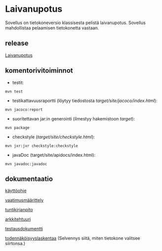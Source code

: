 # Laivanupotus

Sovellus on tietokoneversio klassisesta pelistä laivanupotus. Sovellus mahdollistaa pelaamisen tietokonetta vastaan. 

## release
[Laivanupotus](https://github.com/mazantti/ot-harjoitustyo/releases/tag/Lopullinen)

## komentorivitoiminnot

- testit:
```
mvn test
```
- testikattavuusraportti (löytyy tiedostosta  *target/site/jacoco/index.html*):   
```
mvn jacoco:report
```
- suoritettavan jar:in generointi (ilmestyy hakemistoon *target*):
```
mvn package
```
- checkstyle (*target/site/checkstyle.html*):
```
mvn jxr:jxr checkstyle:checkstyle
```
- javaDoc (target/site/apidocs/index.html):
```
mvn javadoc:javadoc
```

## dokumentaatio
[käyttöohje](https://github.com/mazantti/ot-harjoitustyo/blob/master/dokumentaatio/kayttoohje.md)

[vaatimusmäärittely](https://github.com/mazantti/ot-harjoitustyo/blob/master/dokumentaatio/vaatimusmaarittely.md)

[tuntikirjanpito](https://github.com/mazantti/ot-harjoitustyo/blob/master/dokumentaatio/tuntikirjanpito.md)

[arkkitehtuuri](https://github.com/mazantti/ot-harjoitustyo/blob/master/dokumentaatio/arkkitehtuuri.md)

[testausdokumentti](https://github.com/mazantti/ot-harjoitustyo/blob/master/dokumentaatio/Testausdokumentti.md)

[todennäköisyyslaskentaa](https://github.com/mazantti/ot-harjoitustyo/blob/master/dokumentaatio/todennakoisyyslaskenta.md) (Selvennys siitä, miten tietokone valitsee siirtonsa.)
